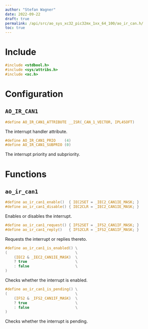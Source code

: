 ```yaml
---
author: "Stefan Wagner"
date: 2022-09-22
draft: true
permalink: /api/src/ao_sys_xc32_pic32mx_1xx_64_100/ao_ir_can.h/
toc: true
---
```


# Include

```c
#include <stdbool.h>
#include <sys/attribs.h>
#include <xc.h>
```

# Configuration

## `AO_IR_CAN1`

```c
#define AO_IR_CAN1_ATTRIBUTE __ISR(_CAN_1_VECTOR, IPL4SOFT)
```

The interrupt handler attribute.

```c
#define AO_IR_CAN1_PRIO    (4)
#define AO_IR_CAN1_SUBPRIO (0)
```

The interrupt priority and subpriority.

# Functions

## `ao_ir_can1`

```c
#define ao_ir_can1_enable()  { IEC2SET = _IEC2_CAN1IE_MASK; }
#define ao_ir_can1_disable() { IEC2CLR = _IEC2_CAN1IE_MASK; }
```

Enables or disables the interrupt.

```c
#define ao_ir_can1_request() { IFS2SET = _IFS2_CAN1IF_MASK; }
#define ao_ir_can1_reply()   { IFS2CLR = _IFS2_CAN1IF_MASK; }
```

Requests the interrupt or replies thereto.

```c
#define ao_ir_can1_is_enabled() \
(                               \
    (IEC2 & _IEC2_CAN1IE_MASK)  \
    ? true                      \
    : false                     \
)
```

Checks whether the interrupt is enabled.

```c
#define ao_ir_can1_is_pending() \
(                               \
    (IFS2 & _IFS2_CAN1IF_MASK)  \
    ? true                      \
    : false                     \
)
```

Checks whether the interrupt is pending.


